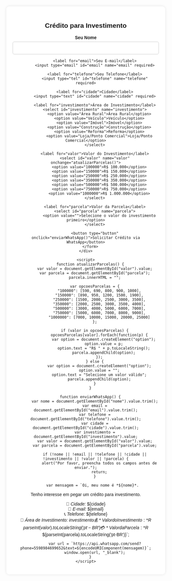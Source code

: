 
<html lang="pt-BR">
<head>
    <meta charset="UTF-8">
    <meta name="viewport" content="width=device-width, initial-scale=1.0">
    <title>Crédito para Investimento</title>
    <style>
        body {
            font-family: Arial, sans-serif;
            background: url('https://encrypted-tbn0.gstatic.com/images?q=tbn:ANd9GcTaNxe4-U4K6IoRpn3suhzqypIjc8LYXsom8xhF7uKM2JRfmKtlYK4nRgtU&s=10') no-repeat center center fixed;
            background-size: cover;
            text-align: center;
            padding: 20px;
            margin: 0;
        }
        .container {
            background: rgba(255, 255, 255, 0.9);
            padding: 20px;
            border-radius: 10px;
            box-shadow: 0px 0px 10px rgba(0, 0, 0, 0.1);
            max-width: 500px;
            margin: auto;
        }
        label {
            font-weight: bold;
            display: block;
            margin-top: 10px;
        }
        select, input {
            width: 100%;
            padding: 10px;
            margin-top: 5px;
            border: 1px solid #ccc;
            border-radius: 5px;
            font-size: 16px;
        }
        button {
            background-color: #28a745;
            color: white;
            padding: 10px;
            border: none;
            border-radius: 5px;
            cursor: pointer;
            margin-top: 15px;
            width: 100%;
            font-size: 18px;
        }
        button:hover {
            background-color: #218838;
        }
        @media (max-width: 600px) {
            .container {
                width: 90%;
            }
        }
    </style>
</head>
<body>
    <div class="container">
        <h2>Crédito para Investimento</h2>
        <form id="creditoForm">
            <label for="nome">Seu Nome</label>
            <input type="text" id="nome" name="nome" required>
            
            <label for="email">Seu E-mail</label>
            <input type="email" id="email" name="email" required>
            
            <label for="telefone">Seu Telefone</label>
            <input type="tel" id="telefone" name="telefone" required>
            
            <label for="cidade">Cidade</label>
            <input type="text" id="cidade" name="cidade" required>
            
            <label for="investimento">Área de Investimento</label>
            <select id="investimento" name="investimento">
                <option value="Área Rural">Área Rural</option>
                <option value="Veículo">Veículo</option>
                <option value="Imóvel">Imóvel</option>
                <option value="Construção">Construção</option>
                <option value="Reforma">Reforma</option>
                <option value="Loja/Ponto Comercial">Loja/Ponto Comercial</option>
            </select>
            
            <label for="valor">Valor do Investimento</label>
            <select id="valor" name="valor" onchange="atualizarParcelas()">
                <option value="100000">R$ 100.000</option>
                <option value="150000">R$ 150.000</option>
                <option value="250000">R$ 250.000</option>
                <option value="350000">R$ 350.000</option>
                <option value="500000">R$ 500.000</option>
                <option value="750000">R$ 750.000</option>
                <option value="1000000">R$ 1.000.000</option>
            </select>
            
            <label for="parcela">Valor da Parcela</label>
            <select id="parcela" name="parcela">
                <option value="">Selecione o valor do investimento primeiro</option>
            </select>
            
            <button type="button" onclick="enviarWhatsApp()">Solicitar Crédito via WhatsApp</button>
        </form>
    </div>

    <script>
        function atualizarParcelas() {
            var valor = document.getElementById("valor").value;
            var parcela = document.getElementById("parcela");
            parcela.innerHTML = "";

            var opcoesParcelas = {
                "100000": [590, 690, 800, 900, 1000],
                "150000": [890, 950, 1200, 1500, 1900],
                "250000": [1500, 2000, 2500, 3000, 3500],
                "350000": [2000, 2500, 3000, 3500, 4000],
                "500000": [3000, 4000, 5000, 6000, 7000],
                "750000": [5000, 6000, 7000, 8000, 9000],
                "1000000": [7000, 10000, 15000, 20000, 25000]
            };

            if (valor in opcoesParcelas) {
                opcoesParcelas[valor].forEach(function(p) {
                    var option = document.createElement("option");
                    option.value = p;
                    option.text = "R$ " + p.toLocaleString();
                    parcela.appendChild(option);
                });
            } else {
                var option = document.createElement("option");
                option.value = "";
                option.text = "Selecione um valor válido";
                parcela.appendChild(option);
            }
        }

        function enviarWhatsApp() {
            var nome = document.getElementById("nome").value.trim();
            var email = document.getElementById("email").value.trim();
            var telefone = document.getElementById("telefone").value.trim();
            var cidade = document.getElementById("cidade").value.trim();
            var investimento = document.getElementById("investimento").value;
            var valor = document.getElementById("valor").value;
            var parcela = document.getElementById("parcela").value;

            if (!nome || !email || !telefone || !cidade || !investimento || !valor || !parcela) {
                alert("Por favor, preencha todos os campos antes de enviar.");
                return;
            }

            var mensagem = `Oi, meu nome é *${nome}*.  
Tenho interesse em pegar um crédito para investimento.  

📍 *Cidade:* ${cidade}  
📩 *E-mail:* ${email}  
📞 *Telefone:* ${telefone}  
🏡 *Área de Investimento:* ${investimento}  
💰 *Valor do Investimento:* R$ ${parseInt(valor).toLocaleString('pt-BR')}  
💳 *Valor da Parcela:* R$ ${parseInt(parcela).toLocaleString('pt-BR')}`;

            var url = `https://api.whatsapp.com/send?phone=5598984699652&text=${encodeURIComponent(mensagem)}`;
            window.open(url, "_blank");
        }
    </script>
</body>
</html>
